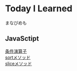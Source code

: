 # Today I Learned
まなびめも

## JavaSctipt
[条件演算子](https://github.com/nayucolony/til/blob/master/javascript/Conditional_Operator.md)  
[sortメソッド](https://github.com/nayucolony/til/blob/master/javascript/sort.md)  
[sliceメソッド](https://github.com/nayucolony/til/blob/master/javascript/slice.md)  
